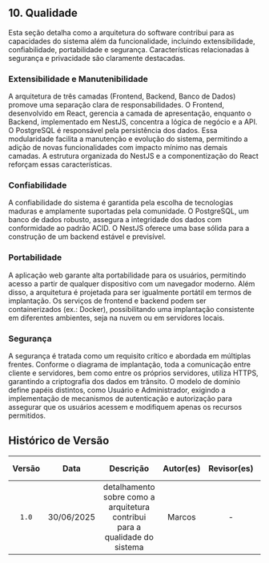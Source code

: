 ## 10. Qualidade

Esta seção detalha como a arquitetura do software contribui para as capacidades do sistema além da funcionalidade, incluindo extensibilidade, confiabilidade, portabilidade e segurança. Características relacionadas à segurança e privacidade são claramente destacadas.

### Extensibilidade e Manutenibilidade

A arquitetura de três camadas (Frontend, Backend, Banco de Dados) promove uma separação clara de responsabilidades. O Frontend, desenvolvido em React, gerencia a camada de apresentação, enquanto o Backend, implementado em NestJS, concentra a lógica de negócio e a API. O PostgreSQL é responsável pela persistência dos dados. Essa modularidade facilita a manutenção e evolução do sistema, permitindo a adição de novas funcionalidades com impacto mínimo nas demais camadas. A estrutura organizada do NestJS e a componentização do React reforçam essas características.

### Confiabilidade

A confiabilidade do sistema é garantida pela escolha de tecnologias maduras e amplamente suportadas pela comunidade. O PostgreSQL, um banco de dados robusto, assegura a integridade dos dados com conformidade ao padrão ACID. O NestJS oferece uma base sólida para a construção de um backend estável e previsível.

### Portabilidade

A aplicação web garante alta portabilidade para os usuários, permitindo acesso a partir de qualquer dispositivo com um navegador moderno. Além disso, a arquitetura é projetada para ser igualmente portátil em termos de implantação. Os serviços de frontend e backend podem ser containerizados (ex.: Docker), possibilitando uma implantação consistente em diferentes ambientes, seja na nuvem ou em servidores locais.

### Segurança

A segurança é tratada como um requisito crítico e abordada em múltiplas frentes. Conforme o diagrama de implantação, toda a comunicação entre cliente e servidores, bem como entre os próprios servidores, utiliza HTTPS, garantindo a criptografia dos dados em trânsito. O modelo de domínio define papéis distintos, como Usuário e Administrador, exigindo a implementação de mecanismos de autenticação e autorização para assegurar que os usuários acessem e modifiquem apenas os recursos permitidos.


## Histórico de Versão

| Versão | Data | Descrição | Autor(es) | Revisor(es) | Comentário do Revisor |
| :-: | :-: | :-: | :-: | :-: | :-: |
| `1.0` | 30/06/2025  | detalhamento sobre como a arquitetura contribui para a qualidade do sistema| Marcos| - | - |

